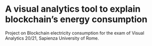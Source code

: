 # A visual analytics tool to explain blockchain’s energy consumption
Project on Blockchain electricity consumption for the exam of Visual Analytics 20/21, Sapienza University of Rome.



